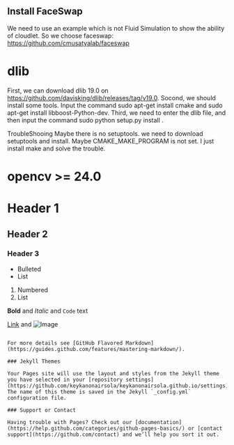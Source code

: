 ## Install FaceSwap

We need to use an example which is not Fluid Simulation to show the ability of cloudlet. So we choose faceswap: https://github.com/cmusatyalab/faceswap


# dlib

First, we can download dlib 19.0 on https://github.com/davisking/dlib/releases/tag/v19.0. 
Socond, we should install some tools. Input the command sudo apt-get install cmake and sudo apt-get install libboost-Python-dev.
Third, we need to enter the dlib file, and then input the command sudo python setup.py install .

TroubleShooing
Maybe there is no setuptools. we need to download setuptools and install.
Maybe CMAKE_MAKE_PROGRAM is not set. I just install make and solve the trouble.

# opencv >= 24.0


# Header 1
## Header 2
### Header 3

- Bulleted
- List

1. Numbered
2. List

**Bold** and _Italic_ and `Code` text

[Link](url) and ![Image](src)
```

For more details see [GitHub Flavored Markdown](https://guides.github.com/features/mastering-markdown/).

### Jekyll Themes

Your Pages site will use the layout and styles from the Jekyll theme you have selected in your [repository settings](https://github.com/keykanonairsola/keykanonairsola.github.io/settings). The name of this theme is saved in the Jekyll `_config.yml` configuration file.

### Support or Contact

Having trouble with Pages? Check out our [documentation](https://help.github.com/categories/github-pages-basics/) or [contact support](https://github.com/contact) and we’ll help you sort it out.
